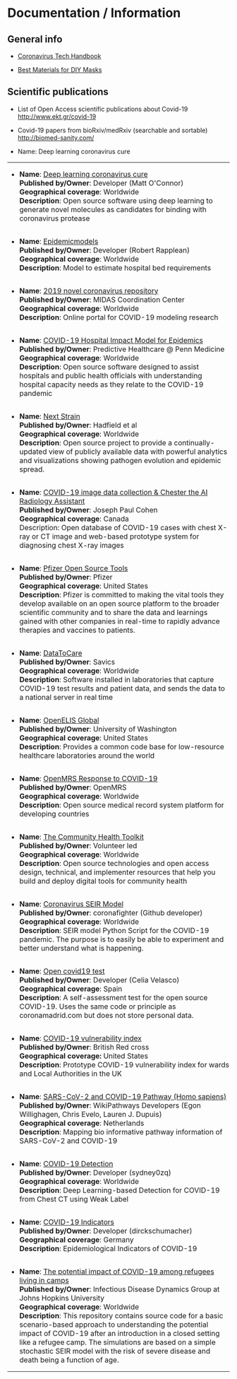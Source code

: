 # Documentation / Information

## General info

- [Coronavirus Tech Handbook](https://coronavirustechhandbook.com/home)

- [Best Materials for DIY Masks](https://smartairfilters.com/en/blog/best-materials-make-diy-face-mask-virus/)


## Scientific publications

- List of Open Access scientific publications about Covid-19 http://www.ekt.gr/covid-19 

- Covid-19 papers from bioRxiv/medRxiv (searchable and sortable) http://biomed-sanity.com/
-  Name: Deep learning coronavirus cure
<table cellspacing="2" cellpadding="2">

<tbody>

<tr>

<td style="border: none; padding: 0in">

*   **Name**: [Deep learning coronavirus cure](https://github.com/mattroconnor/deep_learning_coronavirus_cure)  
    **Published by/Owner**: Developer (Matt O'Connor)  
    **Geographical coverage**: Worldwide  
    **Description**: Open source software using deep learning to generate novel molecules as candidates for binding with coronavirus protease

</td>

</tr>

<tr>

<td style="border: none; padding: 0in">

*   **Name**: [Epidemicmodels](https://github.com/Mythobeast/epidemicmodels)  
    **Published by/Owner**: Developer (Robert Rapplean)  
    **Geographical coverage**: Worldwide  
    **Description**: Model to estimate hospital bed requirements

</td>

</tr>

<tr>

<td style="border: none; padding: 0in">

*   **Name**: [2019 novel coronavirus repository](https://github.com/midas-network/COVID-19)  
    **Published by/Owner**: MIDAS Coordination Center  
    **Geographical coverage**: Worldwide  
    **Description**: Online portal for COVID-19 modeling research

</td>

</tr>

<tr>

<td style="border: none; padding: 0in">

*   **Name**: [COVID-19 Hospital Impact Model for Epidemics](https://github.com/pennsignals/chime)  
    **Published by/Owner**: Predictive Healthcare @ Penn Medicine  
    **Geographical** **coverage**: Worldwide  
    **Description**: Open source software designed to assist hospitals and public health officials with understanding hospital capacity needs as they relate to the COVID-19 pandemic

</td>

</tr>

<tr>

<td style="border: none; padding: 0in">

*   **Name**: [Next Strain](https://nextstrain.org/)  
    **Published by/Owner**: Hadfield et al  
    **Geographical coverage**: Worldwide  
    **Description**: Open source project to provide a continually-updated view of publicly available data with powerful analytics and visualizations showing pathogen evolution and epidemic spread.

</td>

</tr>

<tr>

<td style="border: none; padding: 0in">

*   **Name**: [COVID-19 image data collection & Chester the AI Radiology Assistant](https://github.com/ieee8023/covid-chestxray-dataset)  
    **Published by/Owner**: Joseph Paul Cohen  
    **Geographical coverage**: Canada  
    Description: Open database of COVID-19 cases with chest X-ray or CT image and web-based prototype system for diagnosing chest X-ray images

</td>

</tr>

<tr>

<td style="border: none; padding: 0in">

*   **Name**: [Pfizer Open Source Tools](https://www.pfizer.com/news/press-release/press-release-detail/pfizer_outlines_five_point_plan_to_battle_covid_19)  
    **Published by/Owner**: Pfizer  
    **Geographical coverage**: United States  
    **Description**: Pfizer is committed to making the vital tools they develop available on an open source platform to the broader scientific community and to share the data and learnings gained with other companies in real-time to rapidly advance therapies and vaccines to patients.

</td>

</tr>

<tr>

<td style="border: none; padding: 0in">

*   **Name**: [DataToCare](http://savics.org/covid-19/)  
    **Published by/Owner**: Savics  
    **Geographical coverage**: Worldwide  
    **Description**: Software installed in laboratories that capture COVID-19 test results and patient data, and sends the data to a national server in real time

</td>

</tr>

<tr>

<td style="border: none; padding: 0in">

*   **Name**: [OpenELIS Global](http://openelis-global.org/)  
    **Published by/Owner**: University of Washington  
    **Geographical coverage**: United States  
    **Description**: Provides a common code base for low-resource healthcare laboratories around the world

</td>

</tr>

<tr>

<td style="border: none; padding: 0in">

*   **Name**: [OpenMRS Response to COVID-19](https://openmrs.org/2020/03/openmrs-response-to-covid-19/)  
    **Published by/Owner**: OpenMRS  
    **Geographical coverage**: Worldwide  
    **Description**: Open source medical record system platform for developing countries

</td>

</tr>

<tr>

<td style="border: none; padding: 0in">

*   **Name**: [The Community Health Toolkit](https://communityhealthtoolkit.org/)  
    **Published by/Owner**: Volunteer led  
    **Geographical coverage**: Worldwide  
    **Description**: Open source technologies and open access design, technical, and implementer resources that help you build and deploy digital tools for community health

</td>

</tr>

<tr>

<td style="border: none; padding: 0in">

*   **Name**: [Coronavirus SEIR Model](https://github.com/coronafighter/coronaSEIR)  
    **Published by/Owner**: coronafighter (Github developer)  
    **Geographical coverage**: Worldwide  
    **Description**: SEIR model Python Script for the COVID-19 pandemic. The purpose is to easily be able to experiment and better understand what is happening. 

</td>

</tr>

<tr>

<td style="border: none; padding: 0in">

*   **Name**: [Open covid19 test](https://github.com/celiavelmar/open-covid19-test)  
    **Published by/Owner**: Developer (Celia Velasco)  
    **Geographical** **coverage**: Spain  
    **Description**: A self-assessment test for the open source COVID-19\. Uses the same code or principle as coronamadrid.com but does not store personal data.

</td>

</tr>

<tr>

<td style="border: none; padding: 0in">

*   **Name**: [COVID-19 vulnerability index](https://github.com/britishredcrosssociety/covid-19-vulnerability)  
    **Published by/Owner**: British Red cross  
    **Geographical coverage:** United States  
    **Description**: Prototype COVID-19 vulnerability index for wards and Local Authorities in the UK

</td>

</tr>

<tr>

<td style="border: none; padding: 0in">

*   **Name**: [SARS-CoV-2 and COVID-19 Pathway (Homo sapiens)](https://www.wikipathways.org/index.php/Pathway:WP4846)  
    **Published by/Owner**: WikiPathways Developers (Egon Willighagen, Chris Evelo, Lauren J. Dupuis)  
    **Geographical coverage**: Netherlands  
    **Description**: Mapping bio informative pathway information of SARS-CoV-2 and COVID-19

</td>

</tr>

<tr>

<td style="border: none; padding: 0in">

*   **Name**: [COVID-19 Detection](https://github.com/sydney0zq/covid-19-detection)  
    **Published by/Owner**: Developer (sydney0zq)  
    **Geographical coverage**: Worldwide  
    **Description**: Deep Learning-based Detection for COVID-19 from Chest CT using Weak Label

</td>

</tr>

<tr>

<td style="border: none; padding: 0in">

*   **Name**: [COVID-19 Indicators](https://github.com/dirkschumacher/covid-19-indicators)  
    **Published by/Owner**: Developer (dirckschumacher)  
    **Geographical coverage**: Germany  
    **Description**: Epidemiological Indicators of COVID-19

</td>

</tr>

<tr>

<td style="border: none; padding: 0in">

*   **Name**: [The potential impact of COVID-19 among refugees living in camps](https://github.com/HopkinsIDD/COVID19_refugees)  
    **Published by/Owner**: Infectious Disease Dynamics Group at Johns Hopkins University  
    **Geographical coverage**: Worldwide  
    **Description**: This repository contains source code for a basic scenario-based approach to understanding the potential impact of COVID-19 after an introduction in a closed setting like a refugee camp. The simulations are based on a simple stochastic SEIR model with the risk of severe disease and death being a function of age.

</td>

</tr>

</tbody>

</table>
